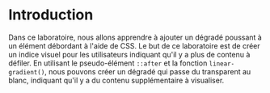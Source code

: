# Introduction

Dans ce laboratoire, nous allons apprendre à ajouter un dégradé poussant à un élément débordant à l'aide de CSS. Le but de ce laboratoire est de créer un indice visuel pour les utilisateurs indiquant qu'il y a plus de contenu à défiler. En utilisant le pseudo-élément `::after` et la fonction `linear-gradient()`, nous pouvons créer un dégradé qui passe du transparent au blanc, indiquant qu'il y a du contenu supplémentaire à visualiser.
